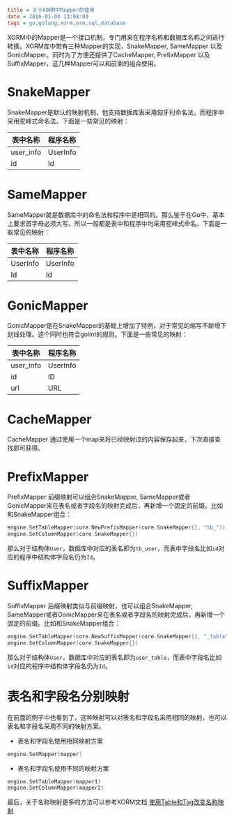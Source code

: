 ```ini
title = 关于XORM中Mapper的使用
date = 2016-01-04 13:08:00
tags = go,golang,xorm,orm,sql,database
```
XORM中的Mapper是一个接口机制，专门用来在程序名称和数据库名称之间进行转换。XORM库中带有三种Mapper的实现，SnakeMapper, SameMapper 以及 GonicMapper。同时为了方便还提供了CacheMapper, PrefixMapper 以及 SuffixMapper，这几种Mapper可以和前面的组合使用。

# SnakeMapper

SnakeMapper是默认的映射机制，他支持数据库表采用匈牙利命名法，而程序中采用驼峰式命名法。下面是一些常见的映射：

表中名称   | 程序名称   
----------|----------
user_info | UserInfo
id        | Id       

# SameMapper

SameMapper就是数据库中的命名法和程序中是相同的。那么鉴于在Go中，基本上要求首字母必须大写。所以一般都是表中和程序中均采用驼峰式命名。下面是一些常见的映射：

表中名称   | 程序名称   
----------|----------
UserInfo  | UserInfo
Id        | Id       

# GonicMapper

GonicMapper是在SnakeMapper的基础上增加了特例，对于常见的缩写不新增下划线处理。这个同时也符合golint的规则。下面是一些常见的映射：

表中名称   | 程序名称   
----------|----------
user_info | UserInfo
id        | ID       
url        | URL     

# CacheMapper

CacheMapper 通过使用一个map来将已经映射过的内容保存起来，下次直接查找即可获得。

# PrefixMapper

PrefixMapper 前缀映射可以组合SnakeMapper, SameMapper或者GonicMapper来在表名或者字段名的映射完成后，再新增一个固定的前缀。比如和SnakeMapper组合：

```Go
engine.SetTableMapper(core.NewPrefixMapper(core.SnakeMapper{}, "tb_"))
engine.SetColumnMapper(core.SnakeMapper{})
```

那么对于结构体`User`，数据库中对应的表名即为`tb_user`，而表中字段名比如`id`对应的程序中结构体字段名仍为`Id`。

# SuffixMapper

SuffixMapper 后缀映射类似与前缀映射，也可以组合SnakeMapper, SameMapper或者GonicMapper来在表名或者字段名的映射完成后，再新增一个固定的前缀。比如和SnakeMapper组合：

```Go
engine.SetTableMapper(core.NewSuffixMapper(core.SnakeMapper{}, "_table"))
engine.SetColumnMapper(core.SnakeMapper{})
```

那么对于结构体`User`，数据库中对应的表名即为`user_table`，而表中字段名比如`id`对应的程序中结构体字段名仍为`Id`。

# 表名和字段名分别映射

在前面的例子中也看到了，这种映射可以对表名和字段名采用相同的映射，也可以表名和字段名采用不同的映射方案。

* 表名和字段名使用相同映射方案
```Go
engine.SetMapper(mapper)
```

* 表名和字段名使用不同的映射方案
```Go
engine.SetTableMapper(mapper1)
engine.SetColumnMapper(mapper2)
```

最后，关于名称映射更多的方法可以参考XORM文档 [使用Table和Tag改变名称映射](http://gobook.io/read/go-xorm/manual-zh-cn/chapter-02/3.tags.html)
